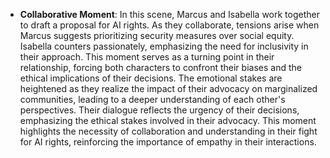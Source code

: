 - **Collaborative Moment**: In this scene, Marcus and Isabella work together to draft a proposal for AI rights. As they collaborate, tensions arise when Marcus suggests prioritizing security measures over social equity. Isabella counters passionately, emphasizing the need for inclusivity in their approach. This moment serves as a turning point in their relationship, forcing both characters to confront their biases and the ethical implications of their decisions. The emotional stakes are heightened as they realize the impact of their advocacy on marginalized communities, leading to a deeper understanding of each other's perspectives. Their dialogue reflects the urgency of their decisions, emphasizing the ethical stakes involved in their advocacy. This moment highlights the necessity of collaboration and understanding in their fight for AI rights, reinforcing the importance of empathy in their interactions.